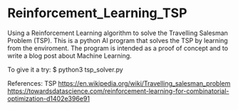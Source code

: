 # Reinforcement_Learning_TSP
Using a Reinforcement Learning algorithm to solve the Travelling Salesman Problem (TSP).
This is a python AI program that solves the TSP by learning from the enviroment. 
The program is intended as a proof of concept and to write a blog post about Machine Learning. 

To give it a try: 
$ python3 tsp_solver.py

References:
TSP https://en.wikipedia.org/wiki/Travelling_salesman_problem
https://towardsdatascience.com/reinforcement-learning-for-combinatorial-optimization-d1402e396e91
